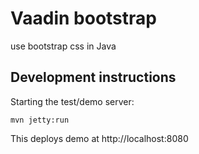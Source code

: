 # Vaadin bootstrap

use bootstrap css in Java

## Development instructions

Starting the test/demo server:
```
mvn jetty:run
```

This deploys demo at http://localhost:8080

